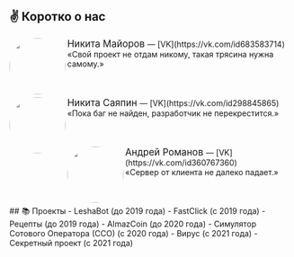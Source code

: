 ## ✌ Коротко о нас

<img src="https://sun9-87.userapi.com/s/v1/ig2/G6daB3wXFk3YclG_ZNOgc6vK-mGwQXJaz6Qdxa0sPjNsVijFd6OM_Yq1Rn0qUorP5e5TCzV1Vu2tCbG3WMKQLwGr.jpg?size=200x200&quality=95&crop=421,389,1266,1266&ava=1" width="100" height="100" style="border-radius: 50%;" align="left"/>
<big>
  Никита Майоров
</big>
— [VK](https://vk.com/id683583714)
<br>
«Свой проект не отдам никому, такая трясина нужна самому.»
<br>
<br>
<br>
<br>
<img src="https://sun9-6.userapi.com/s/v1/ig2/5ESf8xKjeLb2zC2Dknp_sYExIKqducawfV4ITXbq6RmdkzPE_Ck6u1F2YeedTvOuzjsd7t9kMMOGL-sjEq8I1Amq.jpg?size=200x200&quality=95&crop=0,339,1187,1187&ava=1" width="100" height="100" style="border-radius: 50%;" align="left"/>
<big>
  Никита Саяпин
</big>
— [VK](https://vk.com/id298845865)
<br>
«Пока баг не найден, разработчик не перекрестится.»
<br>
<br>
<br>
<br>
<img src="https://sun9-66.userapi.com/s/v1/ig2/gCiuLTU4vR23HcDzKe6ZRTCNPmWEYkB59ve7Pguc5m5Hbh-nPy1O87hYMfEp9lT9igi1joZSJ1hbACP6lurPU7vC.jpg?size=200x200&quality=95&crop=926,462,618,618&ava=1" width="100" height="100" style="border-radius: 50%;" align="left"/>
<big>
  Андрей Романов
</big>
— [VK](https://vk.com/id360767360)
<br>
«Сервер от клиента не далеко падает.»
<br>
<br>
<br>
<br>
##  📚 Проекты
- LeshaBot (до 2019 года) 
- FastClick (с 2019 года) 
- Рецепты (до 2019 года) 
- AlmazCoin (до 2020 года) 
- Симулятор Сотового Оператора (ССО) (с 2020 года) 
- Вирус (с 2021 года) 
- Секретный проект (с 2021 года) 
